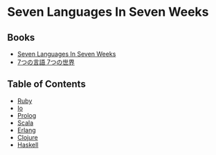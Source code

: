 # Seven Languages In Seven Weeks

## Books
* [Seven Languages In Seven Weeks](https://pragprog.com/book/btlang/seven-languages-in-seven-weeks)
* [7つの言語 7つの世界](https://www.ohmsha.co.jp/book/9784274068577/)

## Table of Contents
* [Ruby]()
* [Io](https://github.com/ykws/hello-io)
* [Prolog](https://github.com/ykws/hello-prolog)
* [Scala]()
* [Erlang]()
* [Clojure]()
* [Haskell]()
